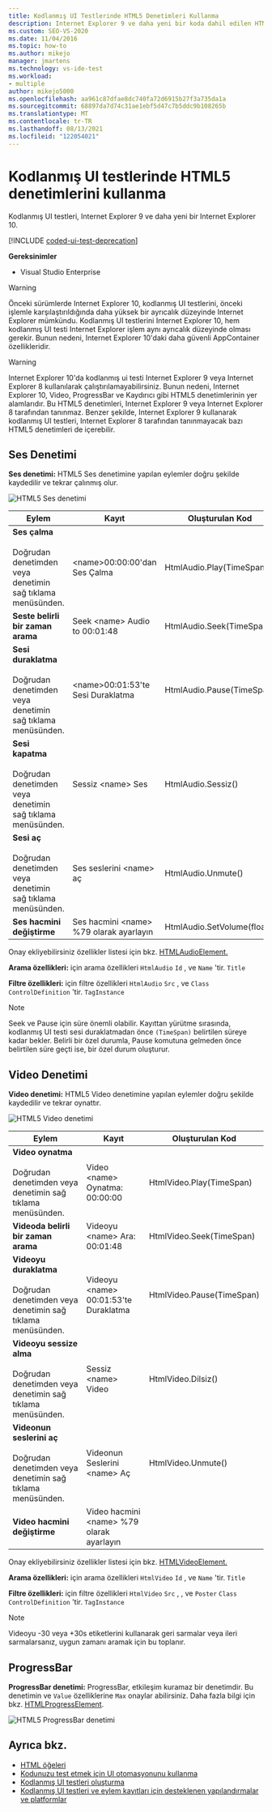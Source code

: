 ```yaml
---
title: Kodlanmış UI Testlerinde HTML5 Denetimleri Kullanma
description: Internet Explorer 9 ve daha yeni bir koda dahil edilen HTML5 denetimleri için kodlanmış UI testleri Internet Explorer 10.
ms.custom: SEO-VS-2020
ms.date: 11/04/2016
ms.topic: how-to
ms.author: mikejo
manager: jmartens
ms.technology: vs-ide-test
ms.workload:
- multiple
author: mikejo5000
ms.openlocfilehash: aa961c87dfae8dc740fa72d6915b27f3a735da1a
ms.sourcegitcommit: 68897da7d74c31ae1ebf5d47c7b5ddc9b108265b
ms.translationtype: MT
ms.contentlocale: tr-TR
ms.lasthandoff: 08/13/2021
ms.locfileid: "122054021"
---
```

# <a name="using-html5-controls-in-coded-ui-tests"></a>Kodlanmış UI testlerinde HTML5 denetimlerini kullanma

Kodlanmış UI testleri, Internet Explorer 9 ve daha yeni bir Internet Explorer 10.

[!INCLUDE [coded-ui-test-deprecation](includes/coded-ui-test-deprecation.md)]

**Gereksinimler**

- Visual Studio Enterprise

> [!WARNING]
> Önceki sürümlerde Internet Explorer 10, kodlanmış UI testlerini, önceki işlemle karşılaştırıldığında daha yüksek bir ayrıcalık düzeyinde Internet Explorer mümkündu. Kodlanmış UI testlerini Internet Explorer 10, hem kodlanmış UI testi Internet Explorer işlem aynı ayrıcalık düzeyinde olması gerekir. Bunun nedeni, Internet Explorer 10'daki daha güvenli AppContainer özellikleridir.

> [!WARNING]
> Internet Explorer 10'da kodlanmış ui testi Internet Explorer 9 veya Internet Explorer 8 kullanılarak çalıştırılamayabilirsiniz. Bunun nedeni, Internet Explorer 10, Video, ProgressBar ve Kaydırıcı gibi HTML5 denetimlerinin yer alamlarıdır. Bu HTML5 denetimleri, Internet Explorer 9 veya Internet Explorer 8 tarafından tanınmaz. Benzer şekilde, Internet Explorer 9 kullanarak kodlanmış UI testleri, Internet Explorer 8 tarafından tanınmayacak bazı HTML5 denetimleri de içerebilir.

## <a name="audio-control"></a>Ses Denetimi

**Ses denetimi:** HTML5 Ses denetimine yapılan eylemler doğru şekilde kaydedilir ve tekrar çalınmış olur.

![HTML5 Ses denetimi](../test/media/codedui_html5_audio.png)

|Eylem|Kayıt|Oluşturulan Kod|
|-|---------------|-|
|**Ses çalma**<br /><br /> Doğrudan denetimden veya denetimin sağ tıklama menüsünden.|\<name>00:00:00'dan Ses Çalma|HtmlAudio.Play(TimeSpan)|
|**Seste belirli bir zaman arama**|Seek \<name> Audio to 00:01:48|HtmlAudio.Seek(TimeSpan)|
|**Sesi duraklatma**<br /><br /> Doğrudan denetimden veya denetimin sağ tıklama menüsünden.|\<name>00:01:53'te Sesi Duraklatma|HtmlAudio.Pause(TimeSpan)|
|**Sesi kapatma**<br /><br /> Doğrudan denetimden veya denetimin sağ tıklama menüsünden.|Sessiz \<name> Ses|HtmlAudio.Sessiz()|
|**Sesi aç**<br /><br /> Doğrudan denetimden veya denetimin sağ tıklama menüsünden.|Ses seslerini \<name> aç|HtmlAudio.Unmute()|
|**Ses hacmini değiştirme**|Ses hacmini \<name> %79 olarak ayarlayın|HtmlAudio.SetVolume(float)|

Onay ekliyebilirsiniz özellikler listesi için bkz. [HTMLAudioElement.](https://developer.mozilla.org/docs/Web/API/HTMLAudioElement)

**Arama özellikleri:** için arama özellikleri `HtmlAudio` `Id` , ve `Name` 'tir. `Title`

**Filtre özellikleri:** için filtre özellikleri `HtmlAudio` `Src` , ve `Class` `ControlDefinition` 'tir. `TagInstance`

> [!NOTE]
> Seek ve Pause için süre önemli olabilir. Kayıttan yürütme sırasında, kodlanmış UI testi sesi duraklatmadan önce `(TimeSpan)` belirtilen süreye kadar bekler. Belirli bir özel durumla, Pause komutuna gelmeden önce belirtilen süre geçti ise, bir özel durum oluşturur.

## <a name="video-control"></a>Video Denetimi
**Video denetimi:** HTML5 Video denetimine yapılan eylemler doğru şekilde kaydedilir ve tekrar oynattır.

![HTML5 Video denetimi](../test/media/codedui_html5_video.png)

|Eylem|Kayıt|Oluşturulan Kod|
|-|---------------|-|
|**Video oynatma**<br /><br /> Doğrudan denetimden veya denetimin sağ tıklama menüsünden.|Video \<name> Oynatma: 00:00:00|HtmlVideo.Play(TimeSpan)|
|**Videoda belirli bir zaman arama**|Videoyu \<name> Ara: 00:01:48|HtmlVideo.Seek(TimeSpan)|
|**Videoyu duraklatma**<br /><br /> Doğrudan denetimden veya denetimin sağ tıklama menüsünden.|Videoyu \<name> 00:01:53'te Duraklatma|HtmlVideo.Pause(TimeSpan)|
|**Videoyu sessize alma**<br /><br /> Doğrudan denetimden veya denetimin sağ tıklama menüsünden.|Sessiz \<name> Video|HtmlVideo.Dilsiz()|
|**Videonun seslerini aç**<br /><br /> Doğrudan denetimden veya denetimin sağ tıklama menüsünden.|Videonun Seslerini \<name> Aç|HtmlVideo.Unmute()|
|**Video hacmini değiştirme**|Video hacmini \<name> %79 olarak ayarlayın||

Onay ekliyebilirsiniz özellikler listesi için bkz. [HTMLVideoElement.](https://developer.mozilla.org/docs/Web/HTML/Element/video)

**Arama özellikleri:** için arama özellikleri `HtmlVideo` `Id` , ve `Name` 'tir. `Title`

**Filtre özellikleri:** için filtre özellikleri `HtmlVideo` `Src` , , ve `Poster` `Class` `ControlDefinition` 'tir. `TagInstance`

> [!NOTE]
> Videoyu -30 veya +30s etiketlerini kullanarak geri sarmalar veya ileri sarmalarsanız, uygun zamanı aramak için bu toplanır.

## <a name="progressbar"></a>ProgressBar
**ProgressBar denetimi:** ProgressBar, etkileşim kuramaz bir denetimdir. Bu denetimin ve `Value` özelliklerine `Max` onaylar abilirsiniz. Daha fazla bilgi için bkz. [HTMLProgressElement](https://developer.mozilla.org/en-US/docs/Web/HTML/Element/progress).

![HTML5 ProgressBar denetimi](../test/media/codedui_html5_progressbar.png)

## <a name="see-also"></a>Ayrıca bkz.

- [HTML öğeleri](https://developer.mozilla.org/docs/Web/HTML/Element)
- [Kodunuzu test etmek için UI otomasyonunu kullanma](../test/use-ui-automation-to-test-your-code.md)
- [Kodlanmış UI testleri oluşturma](../test/use-ui-automation-to-test-your-code.md)
- [Kodlanmış UI testleri ve eylem kayıtları için desteklenen yapılandırmalar ve platformlar](../test/supported-configurations-and-platforms-for-coded-ui-tests-and-action-recordings.md)
